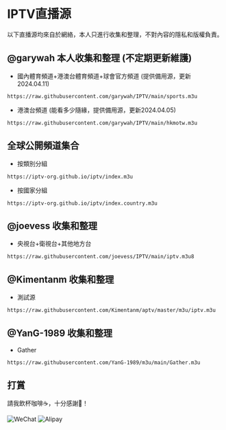 # IPTV直播源

以下直播源均來自於網絡，本人只進行收集和整理，不對內容的隱私和版權負責。

## @garywah 本人收集和整理 (不定期更新維護)

* 國內體育頻道+港澳台體育頻道+球會官方頻道 (提供備用源，更新2024.04.11)

```
https://raw.githubusercontent.com/garywah/IPTV/main/sports.m3u
```

* 港澳台頻道 (能看多少隨緣，提供備用源，更新2024.04.05)

```
https://raw.githubusercontent.com/garywah/IPTV/main/hkmotw.m3u
```

## 全球公開頻道集合

* 按類別分組

```
https://iptv-org.github.io/iptv/index.m3u
```

* 按國家分組

```
https://iptv-org.github.io/iptv/index.country.m3u
```

## @joevess 收集和整理

* 央視台+衛視台+其他地方台

```
https://raw.githubusercontent.com/joevess/IPTV/main/iptv.m3u8
```

## @Kimentanm 收集和整理

* 測試源

```
https://raw.githubusercontent.com/Kimentanm/aptv/master/m3u/iptv.m3u
```

## @YanG-1989 收集和整理

* Gather

```
https://raw.githubusercontent.com/YanG-1989/m3u/main/Gather.m3u
```

## 打賞

請我飲杯咖啡☕，十分感謝🫶！

![WeChat](https://github.com/garywah/IPTV/assets/48440673/01888bfa-a6f2-41bb-ae55-23b68650e38d)     ![Alipay](https://github.com/garywah/IPTV/assets/48440673/2039b740-71b7-4aa2-b330-3000b0292e73)
